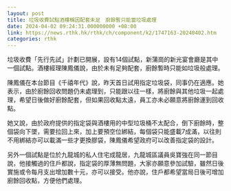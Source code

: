 ```yaml
---
layout: post
title: 垃圾收費試點酒樓稱因配套未足　廚餘暫只能當垃圾處理
date: 2024-04-02 09:24:31.000000000 +08:00
link: https://news.rthk.hk/rthk/ch/component/k2/1747163-20240402.htm
categories: rthk
---
```


垃圾收費「先行先試」計劃已開展，設有14個試點，新蒲崗的新光宴會廳是其中一個試點。酒樓經理陳鳳儀說，由於未有足夠配套，廚餘暫時只能如垃圾般處理。

陳鳳儀在本台節目《千禧年代》說，昨天首日試用指定垃圾袋，同事仍在適應。她表示，由於廚餘回收問題仍未處理到，只能跟以往一樣，將廚餘與其他垃圾一起處理，希望日後做好廚餘配套，但如果回收點太遠，員工亦未必願意將廚餘運到回收點。

她又說，由於政府提供的指定袋與酒樓用的中型垃圾桶不太配合，倒下廚餘時，整個袋向下墜，需要拉回上來，加上要預空位綁結，每個袋只能盛載7成滿，以往則不用綁結亦可以載滿一些才更換膠袋，陳鳳儀希望政府可以改善指定袋的設計。

另外一個試點是位於九龍城的私人住宅成龍居，九龍城區議員吳寶強在同一節目說，他接觸過的住戶都說，指定袋的厚薄無問題，大家亦願意參加試驗，雖然日後實施或令每月支出增加數十元，亦可以接受。他亦說，住戶都希望當局日後可增加廚餘回收點，方便他們處理。
